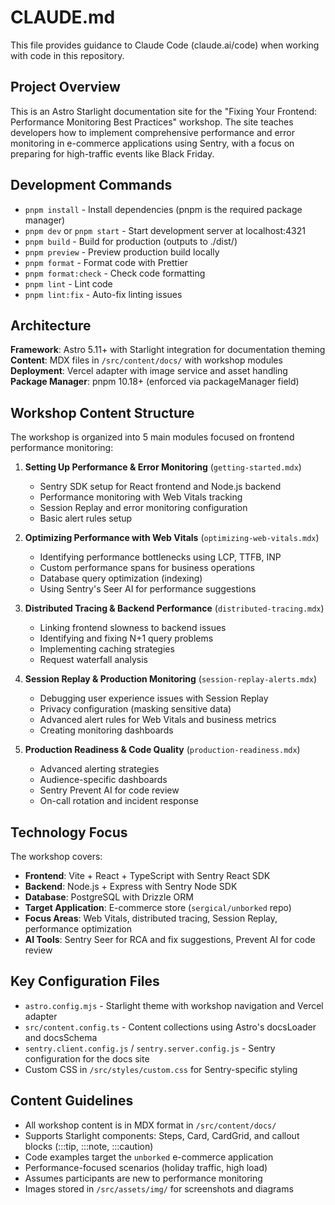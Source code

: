 # CLAUDE.md

This file provides guidance to Claude Code (claude.ai/code) when working with code in this repository.

## Project Overview

This is an Astro Starlight documentation site for the "Fixing Your Frontend: Performance Monitoring Best Practices" workshop. The site teaches developers how to implement comprehensive performance and error monitoring in e-commerce applications using Sentry, with a focus on preparing for high-traffic events like Black Friday.

## Development Commands

- `pnpm install` - Install dependencies (pnpm is the required package manager)
- `pnpm dev` or `pnpm start` - Start development server at localhost:4321
- `pnpm build` - Build for production (outputs to ./dist/)
- `pnpm preview` - Preview production build locally
- `pnpm format` - Format code with Prettier
- `pnpm format:check` - Check code formatting
- `pnpm lint` - Lint code
- `pnpm lint:fix` - Auto-fix linting issues

## Architecture

**Framework**: Astro 5.11+ with Starlight integration for documentation theming
**Content**: MDX files in `/src/content/docs/` with workshop modules
**Deployment**: Vercel adapter with image service and asset handling
**Package Manager**: pnpm 10.18+ (enforced via packageManager field)

## Workshop Content Structure

The workshop is organized into 5 main modules focused on frontend performance monitoring:

1. **Setting Up Performance & Error Monitoring** (`getting-started.mdx`)
   - Sentry SDK setup for React frontend and Node.js backend
   - Performance monitoring with Web Vitals tracking
   - Session Replay and error monitoring configuration
   - Basic alert rules setup

2. **Optimizing Performance with Web Vitals** (`optimizing-web-vitals.mdx`)
   - Identifying performance bottlenecks using LCP, TTFB, INP
   - Custom performance spans for business operations
   - Database query optimization (indexing)
   - Using Sentry's Seer AI for performance suggestions

3. **Distributed Tracing & Backend Performance** (`distributed-tracing.mdx`)
   - Linking frontend slowness to backend issues
   - Identifying and fixing N+1 query problems
   - Implementing caching strategies
   - Request waterfall analysis

4. **Session Replay & Production Monitoring** (`session-replay-alerts.mdx`)
   - Debugging user experience issues with Session Replay
   - Privacy configuration (masking sensitive data)
   - Advanced alert rules for Web Vitals and business metrics
   - Creating monitoring dashboards

5. **Production Readiness & Code Quality** (`production-readiness.mdx`)
   - Advanced alerting strategies
   - Audience-specific dashboards
   - Sentry Prevent AI for code review
   - On-call rotation and incident response

## Technology Focus

The workshop covers:

- **Frontend**: Vite + React + TypeScript with Sentry React SDK
- **Backend**: Node.js + Express with Sentry Node SDK
- **Database**: PostgreSQL with Drizzle ORM
- **Target Application**: E-commerce store (`sergical/unborked` repo)
- **Focus Areas**: Web Vitals, distributed tracing, Session Replay, performance optimization
- **AI Tools**: Sentry Seer for RCA and fix suggestions, Prevent AI for code review

## Key Configuration Files

- `astro.config.mjs` - Starlight theme with workshop navigation and Vercel adapter
- `src/content.config.ts` - Content collections using Astro's docsLoader and docsSchema
- `sentry.client.config.js` / `sentry.server.config.js` - Sentry configuration for the docs site
- Custom CSS in `/src/styles/custom.css` for Sentry-specific styling

## Content Guidelines

- All workshop content is in MDX format in `/src/content/docs/`
- Supports Starlight components: Steps, Card, CardGrid, and callout blocks (:::tip, :::note, :::caution)
- Code examples target the `unborked` e-commerce application
- Performance-focused scenarios (holiday traffic, high load)
- Assumes participants are new to performance monitoring
- Images stored in `/src/assets/img/` for screenshots and diagrams
